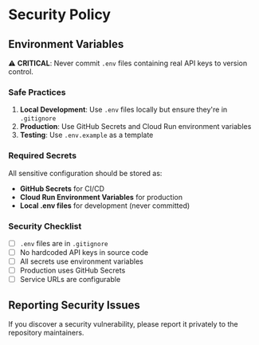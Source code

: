 # Security Policy

## Environment Variables

⚠️ **CRITICAL**: Never commit `.env` files containing real API keys to version control.

### Safe Practices

1. **Local Development**: Use `.env` files locally but ensure they're in `.gitignore`
2. **Production**: Use GitHub Secrets and Cloud Run environment variables
3. **Testing**: Use `.env.example` as a template

### Required Secrets

All sensitive configuration should be stored as:
- **GitHub Secrets** for CI/CD
- **Cloud Run Environment Variables** for production
- **Local .env files** for development (never committed)

### Security Checklist

- [ ] `.env` files are in `.gitignore`
- [ ] No hardcoded API keys in source code
- [ ] All secrets use environment variables
- [ ] Production uses GitHub Secrets
- [ ] Service URLs are configurable

## Reporting Security Issues

If you discover a security vulnerability, please report it privately to the repository maintainers. 